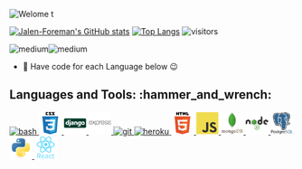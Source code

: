 
![Welome t](https://user-images.githubusercontent.com/78430591/114734879-a3eb2180-9d12-11eb-9d33-7af0a009a542.png)





[![Jalen-Foreman's GitHub stats](https://github-readme-stats.vercel.app/api?username=Jalen-Foreman)](https://github.com/Jalen-Foreman/github-readme-stats)
[![Top Langs](https://github-readme-stats.vercel.app/api/top-langs/?username=Jalen-Foreman&layout=compact)](https://github.com/Jalen-Foreman/github-readme-stats)
![visitors](https://visitor-badge.glitch.me/badge?page_id=Jalen-Foreman.Jalen-Foreman)

[Twitter]: https://twitter.com/JalenF8
[LinkedIn]: https://www.linkedin.com/in/jalen-foreman-975a81207/
[<img align="left" alt="medium" src="https://img.shields.io/badge/Twitter-1DA1F2?style=for-the-badge&logo=twitter&logoColor=white" />][Twitter]
[<img align="left" alt="medium" src="https://img.shields.io/badge/LinkedIn-0077B5?style=for-the-badge&logo=linkedin&logoColor=white" />][LinkedIn]
<br />
- :seedling: Have code for each Language below 😉
<h2 align="left">Languages and Tools: :hammer_and_wrench:</h2>
<p align="left"> <a href="https://www.gnu.org/software/bash/" target="_blank"> <img src="https://www.vectorlogo.zone/logos/gnu_bash/gnu_bash-icon.svg" alt="bash" width="40" height="40"/> </a> <a href="https://getbootstrap.com" target="_blank"> <img src="https://raw.githubusercontent.com/devicons/devicon/master/icons/css3/css3-original-wordmark.svg" alt="css3" width="40" height="40"/> </a> <a href="https://www.djangoproject.com/" target="_blank"> <img src="https://raw.githubusercontent.com/devicons/devicon/master/icons/django/django-original.svg" alt="django" width="40" height="40"/> </a> <a href="https://expressjs.com" target="_blank"> <img src="https://raw.githubusercontent.com/devicons/devicon/master/icons/express/express-original-wordmark.svg" alt="express" width="40" height="40"/> </a> <a href="https://git-scm.com/" target="_blank"> <img src="https://www.vectorlogo.zone/logos/git-scm/git-scm-icon.svg" alt="git" width="40" height="40"/> </a> <a href="https://heroku.com" target="_blank"> <img src="https://www.vectorlogo.zone/logos/heroku/heroku-icon.svg" alt="heroku" width="40" height="40"/> </a> <a href="https://www.w3.org/html/" target="_blank"> <img src="https://raw.githubusercontent.com/devicons/devicon/master/icons/html5/html5-original-wordmark.svg" alt="html5" width="40" height="40"/> </a> <a href="https://developer.mozilla.org/en-US/docs/Web/JavaScript" target="_blank"> <img src="https://raw.githubusercontent.com/devicons/devicon/master/icons/javascript/javascript-original.svg" alt="javascript" width="40" height="40"/> </a> <a href="https://mochajs.org" target="_blank">  <img src="https://raw.githubusercontent.com/devicons/devicon/master/icons/mongodb/mongodb-original-wordmark.svg" alt="mongodb" width="40" height="40"/> </a> <a href="https://nextjs.org/" target="_blank">  <img src="https://raw.githubusercontent.com/devicons/devicon/master/icons/nodejs/nodejs-original-wordmark.svg" alt="nodejs" width="40" height="40"/> </a> <a href="https://www.postgresql.org" target="_blank"> <img src="https://raw.githubusercontent.com/devicons/devicon/master/icons/postgresql/postgresql-original-wordmark.svg" alt="postgresql" width="40" height="40"/> </a> <a href="https://www.python.org" target="_blank"> <img src="https://raw.githubusercontent.com/devicons/devicon/master/icons/python/python-original.svg" alt="python" width="40" height="40"/> </a> <a href="https://reactjs.org/" target="_blank"> <img src="https://raw.githubusercontent.com/devicons/devicon/master/icons/react/react-original-wordmark.svg" alt="react" width="40" height="40"/> </a> </p>
